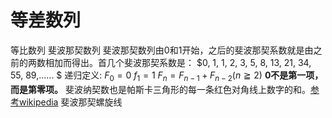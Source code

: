 # 等差数列

等比数列
斐波那契数列
    斐波那契数列由0和1开始，之后的斐波那契系数就是由之前的两数相加而得出。首几个斐波那契系数是：
    $0, 1, 1, 2, 3, 5, 8, 13, 21, 34, 55, 89,...... $
    递归定义:
    $F_0=0$
    $f_1=1$
    $F_n=F_{n-1}+F_{n-2}(n ≧ 2)$
    __0不是第一项，而是第零项。__
    斐波纳契数也是帕斯卡三角形的每一条红色对角线上数字的和。[参考wikipedia](https://zh.wikipedia.org/wiki/%E6%96%90%E6%B3%A2%E9%82%A3%E5%A5%91%E6%95%B0%E5%88%97)
      斐波那契螺旋线